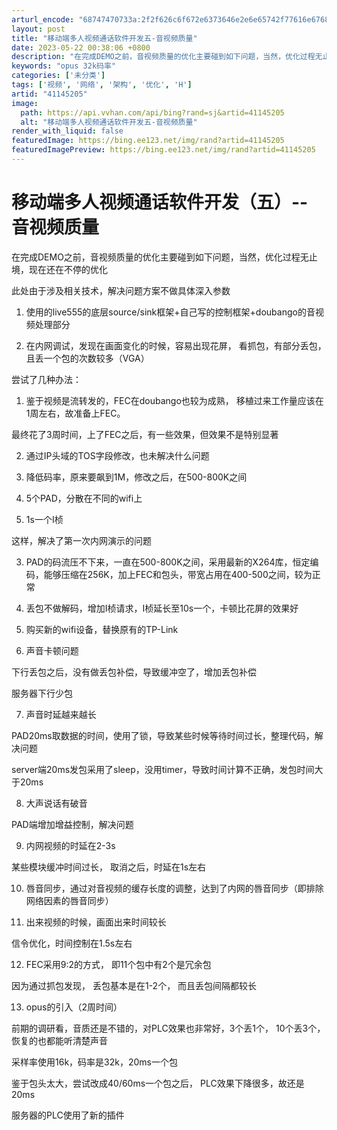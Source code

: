 ```yaml
---
arturl_encode: "68747470733a:2f2f626c6f672e6373646e2e6e65742f77616e67686f727365:2f61727469636c652f64657461696c732f3431313435323035"
layout: post
title: "移动端多人视频通话软件开发五-音视频质量"
date: 2023-05-22 00:38:06 +0800
description: "在完成DEMO之前，音视频质量的优化主要碰到如下问题，当然，优化过程无止境，现在还在不停_opus "
keywords: "opus 32k码率"
categories: ['未分类']
tags: ['视频', '网络', '架构', '优化', 'H']
artid: "41145205"
image:
  path: https://api.vvhan.com/api/bing?rand=sj&artid=41145205
  alt: "移动端多人视频通话软件开发五-音视频质量"
render_with_liquid: false
featuredImage: https://bing.ee123.net/img/rand?artid=41145205
featuredImagePreview: https://bing.ee123.net/img/rand?artid=41145205
---
```


# 移动端多人视频通话软件开发（五）-- 音视频质量

在完成DEMO之前，音视频质量的优化主要碰到如下问题，当然，优化过程无止境，现在还在不停的优化

此处由于涉及相关技术，解决问题方案不做具体深入参数

1. 使用的live555的底层source/sink框架+自己写的控制框架+doubango的音视频处理部分

2. 在内网调试，发现在画面变化的时候，容易出现花屏， 看抓包，有部分丢包，且丢一个包的次数较多（VGA）

尝试了几种办法：

1. 鉴于视频是流转发的，FEC在doubango也较为成熟， 移植过来工作量应该在1周左右，故准备上FEC。

最终花了3周时间，上了FEC之后，有一些效果，但效果不是特别显著

2. 通过IP头域的TOS字段修改，也未解决什么问题

3. 降低码率，原来要飙到1M，修改之后，在500-800K之间

4. 5个PAD，分散在不同的wifi上

5. 1s一个I桢

这样，解决了第一次内网演示的问题

3. PAD的码流压不下来，一直在500-800K之间，采用最新的X264库，恒定编码，能够压缩在256K，加上FEC和包头，带宽占用在400-500之间，较为正常

4. 丢包不做解码，增加I桢请求，I桢延长至10s一个，卡顿比花屏的效果好

5. 购买新的wifi设备，替换原有的TP-Link

6. 声音卡顿问题

下行丢包之后，没有做丢包补偿，导致缓冲空了，增加丢包补偿

服务器下行少包

7. 声音时延越来越长

PAD20ms取数据的时间，使用了锁，导致某些时候等待时间过长，整理代码，解决问题

server端20ms发包采用了sleep，没用timer，导致时间计算不正确，发包时间大于20ms

8. 大声说话有破音

PAD端增加增益控制，解决问题

9. 内网视频的时延在2-3s

某些模块缓冲时间过长， 取消之后，时延在1s左右

10. 唇音同步，通过对音视频的缓存长度的调整，达到了内网的唇音同步（即排除网络因素的唇音同步）

11. 出来视频的时候，画面出来时间较长

信令优化，时间控制在1.5s左右

12. FEC采用9:2的方式， 即11个包中有2个是冗余包

因为通过抓包发现， 丢包基本是在1-2个， 而且丢包间隔都较长

13. opus的引入（2周时间）

前期的调研看，音质还是不错的，对PLC效果也非常好，3个丢1个， 10个丢3个， 恢复的也都能听清楚声音

采样率使用16k，码率是32k，20ms一个包

鉴于包头太大，尝试改成40/60ms一个包之后， PLC效果下降很多，故还是20ms

服务器的PLC使用了新的插件